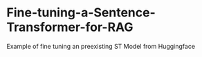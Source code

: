 # Fine-tuning-a-Sentence-Transformer-for-RAG

Example of fine tuning an preexisting ST Model from Huggingface 
